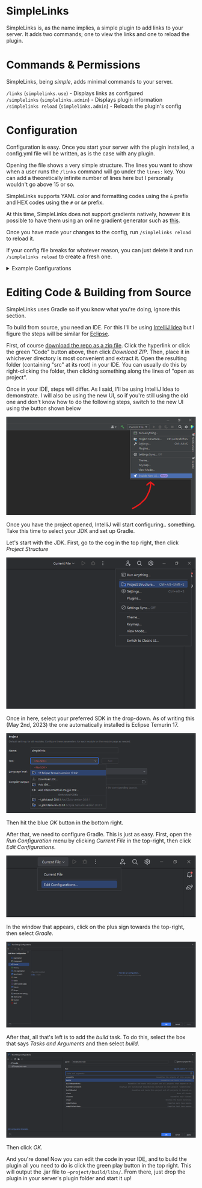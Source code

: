# SimpleLinks

SimpleLinks is, as the name implies, a simple plugin to add links to your server. It adds two commands; one to view the links and one to reload the plugin.

# Commands & Permissions

SimpleLinks, being *simple*, adds minimal commands to your server.

`/links` (`simplelinks.use`) - Displays links as configured <br/>
`/simplelinks` (`simplelinks.admin`) - Displays plugin information <br/>
`/simplelinks reload` (`simplelinks.admin`) - Reloads the plugin's config

# Configuration

Configuration is easy. Once you start your server with the plugin installed, a config.yml file will be written, as is the case with any plugin.

Opening the file shows a very simple structure. The lines you want to show when a user runs the `/links` command will go under the `lines:` key. You can add a theoretically infinite number of lines here but I personally wouldn't go above 15 or so.

SimpleLinks supports YAML color and formatting codes using the `&` prefix and HEX codes using the `#` or `&#` prefix.

At this time, SimpleLinks does not support gradients natively, however it is possible to have them using an online gradient generator such as [this](https://minecraft.menu/minecraft-rgb-generator).

Once you have made your changes to the config, run `/simplelinks reload` to reload it.

If your config file breaks for whatever reason, you can just delete it and run `/simplelinks reload` to create a fresh one.

<details>
<summary>Example Configurations</summary>

  #### Example 1
  ```
  lines:
    - '&8&m-------------------&8[ &#520dfb&lS&#630cfa&li&#750af8&lm&#8609f7&lp&#9708f5&ll&#a907f4&le&#ba05f3&lL&#cb04f1&li&#dc03f0&ln&#ee01ee&lk&#ff00ed&ls &8]&8&m-------------------'
    - '&eWebsite: &b&nhttps://example.net'
    - '&aDynmap: &b&nhttps://example.net/map'
    - '&9Discord: &b&nhttps://discord.gg/eXaMpLE'
    - '&8&m----------------------------------------------------'
  ```
  <img src="https://raw.githubusercontent.com/Vyladence/Resources/main/SimpleLinks_Example_1.png">
  
  #### Example 2
  ```
  lines:
    - "This is a plain message"
    - "&aThis message uses a single color with YAML color codes"
    - "&aThis message uses &bmultiple colors with YAML color codes"
    - "#3791fbThis one uses a single color with HEX codes"
    - "#4ee27bThis one uses #fb3454multiple colors with HEX codes"
    - "#fbed75This message uses HEX color and then &9YAML color"
    - "&eThis message uses YAML color and then #4ee27bHEX color"
    - "&lThis message shows plain text YAML formatting"
    - "&6&nThis message uses YAML coloring & formatting"
    - "#da1b89&mThis message uses HEX coloring and YAML formatting"
  ```
<img src="https://raw.githubusercontent.com/Vyladence/Resources/main/SimpleLinks_Example_2.png">

#### Example 3
  ```
  lines:
    - "&#8500fbH&#8e00f2e&#9600ear&#9f00e1e &#a800d8i&#b100d0s &#b900c7a &#c200bfg&#cb00b6r&#d300ada&#dc00a5d&#e5009ci&#ee0093e&#f6008bn&#ff0082t"
  ```
<img src="https://raw.githubusercontent.com/Vyladence/Resources/main/SimpleLinks_Example_3.png">
</details>

# Editing Code & Building from Source

SimpleLinks uses Gradle so if you know what you're doing, ignore this section.

To build from source, you need an IDE. For this I'll be using [IntelliJ Idea](https://www.jetbrains.com/idea/download/) but I figure the steps will be similar for [Eclipse](https://www.eclipse.org/downloads/).

First, of course [download the repo as a zip file](https://github.com/Vyladence/SimpleLinks/archive/refs/heads/main.zip). Click the hyperlink or click the green "Code" button above, then click *Download ZIP*. Then, place it in whichever directory is most convenient and extract it. Open the resulting folder (containing "src" at its root) in your IDE. You can usually do this by right-clicking the folder, then clicking something along the lines of "open as project".

Once in your IDE, steps will differ. As I said, I'll be using IntelliJ Idea to demonstrate. I will also be using the new UI, so if you're still using the old one and don't know how to do the following steps, switch to the new UI using the button shown below

<img src="https://raw.githubusercontent.com/Vyladence/Resources/main/SimpleLinks_Enable_Modern_UI.png">

Once you have the project opened, IntelliJ will start configuring.. something. Take this time to select your JDK and set up Gradle.

Let's start with the JDK. First, go to the cog in the top right, then click *Project Structure*

<img src="https://raw.githubusercontent.com/Vyladence/Resources/main/SimpleLinks_Open_Project_Structure.png">

Once in here, select your preferred SDK in the drop-down. As of writing this (May 2nd, 2023) the one automatically installed is Eclipse Temurin 17.

<img src="https://raw.githubusercontent.com/Vyladence/Resources/main/SimpleLinks_Select_SDK.png">

Then hit the blue *OK* button in the bottom right.

After that, we need to configure Gradle. This is just as easy. First, open the *Run Configuration* menu by clicking *Current File* in the top-right, then click *Edit Configurations*.

<img src="https://raw.githubusercontent.com/Vyladence/Resources/main/SimpleLinks_Edit_Configuration.png">

In the window that appears, click on the plus sign towards the top-right, then select *Gradle*.

<img src="https://raw.githubusercontent.com/Vyladence/Resources/main/SimpleLinks_Configure_Gradle.png">

After that, all that's left is to add the *build* task. To do this, select the box that says *Tasks and Arguments* and then select *build*.

<img src="https://raw.githubusercontent.com/Vyladence/Resources/main/SimpleLinks_Gradle_Build.png">

Then click *OK*.

And you're done! Now you can edit the code in your IDE, and to build the plugin all you need to do is click the green play button in the top right. This will output the .jar file to `~project/build/libs/`. From there, just drop the plugin in your server's plugin folder and start it up!
